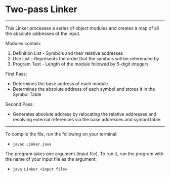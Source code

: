 # Two-pass Linker
****
This Linker processes a series of object modules and creates a map of all the absolute addresses of the input. 

Modules contain:
1. Definition List - Symbols and their relative addresses
2. Use List - Represents the order that the symbols will be referenced by
3. Program Text - Length of the module followed by 5-digit integers 

First Pass:
- Determines the base address of each module.
- Determines the absolute address of each symbol and stores it in the Symbol Table

Second Pass:
- Generates absolute address by relocating the relative addresses and resolving external references via the base addresses and symbol table.

****

To compile the file, run the following on your terminal:
* ```javac Linker.java```

The program takes one argument (input file). To run it, run the program with the name of your input file as the argument:
* ```java Linker <input file>```
